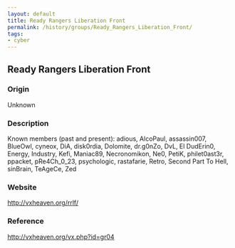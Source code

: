 ```yaml
---
layout: default
title: Ready Rangers Liberation Front
permalink: /history/groups/Ready_Rangers_Liberation_Front/
tags:
- cyber
---
```


## Ready Rangers Liberation Front

### Origin
Unknown

### Description
Known members (past and present): adious, AlcoPaul, assassin007, BlueOwl, cyneox, DiA, disk0rdia, Dolomite, dr.g0nZo, DvL, El DudErin0, Energy, Industry, Kefi, Maniac89, Necronomikon, Ne0, PetiK, philet0ast3r, ppacket, pRe4Ch_0_23, psychologic, rastafarie, Retro, Second Part To Hell, sinBrain, TeAgeCe, Zed

### Website
http://vxheaven.org/rrlf/

### Reference
http://vxheaven.org/vx.php?id=gr04
